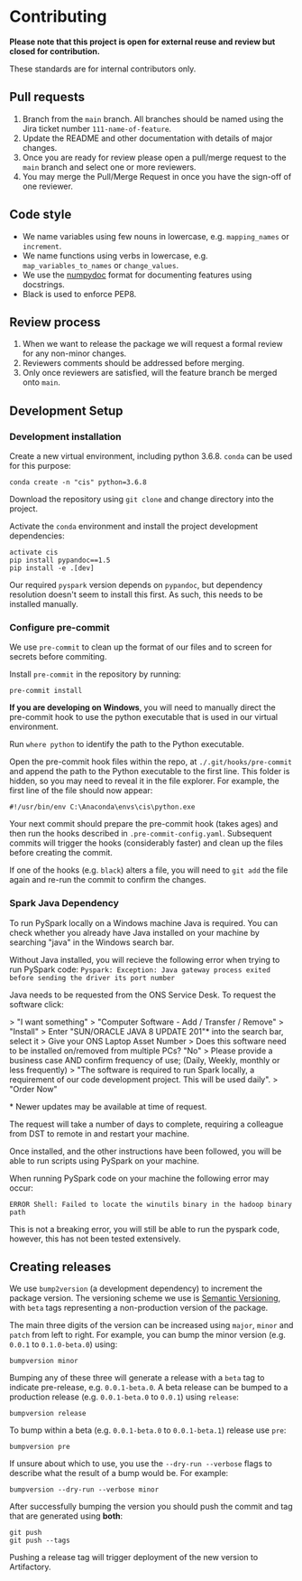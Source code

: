 # Contributing

**Please note that this project is open for external reuse and review but closed for contribution.**

These standards are for internal contributors only.

## Pull requests

1. Branch from the `main` branch. All branches should be named using the
   Jira ticket number `111-name-of-feature`.
2. Update the README and other documentation with details of major changes.
3. Once you are ready for review please open a pull/merge request to the
   `main` branch and select one or more reviewers.
4. You may merge the Pull/Merge Request in once you have the sign-off of one
   reviewer.

## Code style

- We name variables using few nouns in lowercase, e.g. `mapping_names`
  or `increment`.
- We name functions using verbs in lowercase, e.g. `map_variables_to_names` or
  `change_values`.
- We use the [numpydoc](https://numpydoc.readthedocs.io/en/latest/format.html)
  format for documenting features using docstrings.
- Black is used to enforce PEP8.

## Review process

1. When we want to release the package we will request a formal review for any
   non-minor changes.
2. Reviewers comments should be addressed before merging.
4. Only once reviewers are satisfied, will the feature branch be merged onto `main`.


## Development Setup

### Development installation

Create a new virtual environment, including python 3.6.8. `conda` can be used for this purpose:

```
conda create -n "cis" python=3.6.8
```

Download the repository using `git clone` and change directory into the project.

Activate the `conda` environment and install the project development dependencies:

```
activate cis
pip install pypandoc==1.5
pip install -e .[dev]
```

Our required `pyspark` version depends on `pypandoc`, but dependency resolution doesn't seem to install this first. As such, this needs to be installed manually.

### Configure pre-commit

We use `pre-commit` to clean up the format of our files and to screen for secrets before commiting.

Install `pre-commit` in the repository by running:

```
pre-commit install
```

**If you are developing on Windows**, you will need to manually direct the pre-commit hook to use the python executable that is used in our virtual environment.

Run `where python` to identify the path to the Python executable.

Open the pre-commit hook files within the repo, at `./.git/hooks/pre-commit` and append the path to the Python executable to the first line. This folder is hidden, so you may need to reveal it in the file explorer.
For example, the first line of the file should now appear:

```
#!/usr/bin/env C:\Anaconda\envs\cis\python.exe
```

Your next commit should prepare the pre-commit hook (takes ages) and then run the hooks described in `.pre-commit-config.yaml`.
Subsequent commits will trigger the hooks (considerably faster) and clean up the files before creating the commit.

If one of the hooks (e.g. `black`) alters a file, you will need to `git add` the file again and re-run the commit to confirm the changes.

### Spark Java Dependency

To run PySpark locally on a Windows machine Java is required. You can check whether you already have Java installed on your machine by searching "java" in the Windows search bar.

Without Java installed, you will recieve the following error when trying to run PySpark code:
`Pyspark: Exception: Java gateway process exited before sending the driver its port number`

Java needs to be requested from the ONS Service Desk. To request the software click:

\> "I want something" > "Computer Software - Add / Transfer / Remove" > "Install"
\> Enter "SUN/ORACLE JAVA 8 UPDATE 201"\* into the search bar, select it > Give your ONS Laptop Asset Number
\> Does this software need to be installed on/removed from multiple PCs? "No"
\> Please provide a business case AND confirm frequency of use; (Daily, Weekly, monthly or less frequently)
\> "The software is required to run Spark locally, a requirement of our code development project. This will be used daily".
\> "Order Now"

\* Newer updates may be available at time of request.

The request will take a number of days to complete, requiring a colleague from DST to remote in and restart your machine.

Once installed, and the other instructions have been followed, you will be able to run scripts using PySpark on your machine.

When running PySpark code on your machine the following error may occur:

`ERROR Shell: Failed to locate the winutils binary in the hadoop binary path`

This is not a breaking error, you will still be able to run the pyspark code, however, this has not been tested extensively.

## Creating releases

We use `bump2version` (a development dependency) to increment the package version. The versioning scheme we use is [Semantic Versioning](http://semver.org/), with `beta` tags representing a non-production version of the package.

The main three digits of the version can be increased using `major`, `minor` and `patch` from left to right. For example, you can bump the minor version (e.g. `0.0.1` to `0.1.0-beta.0`) using:
```
bumpversion minor
```

Bumping any of these three will generate a release with a `beta` tag to indicate pre-release, e.g. `0.0.1-beta.0`.
A beta release can be bumped to a production release (e.g. `0.0.1-beta.0` to `0.0.1`) using `release`:
```
bumpversion release
```

To bump within a beta (e.g. `0.0.1-beta.0` to `0.0.1-beta.1`) release use `pre`:
```
bumpversion pre
```

If unsure about which to use, you use the `--dry-run --verbose` flags to describe what the result of a bump would be. For example:
```
bumpversion --dry-run --verbose minor
```

After successfully bumping the version you should push the commit and tag that are generated using **both**:
```
git push
git push --tags
```

Pushing a release tag will trigger deployment of the new version to Artifactory.
